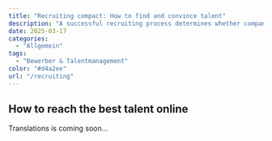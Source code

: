 ```yaml
---
title: "Recruiting compact: How to find and convince talent"
description: "A successful recruiting process determines whether companies remain fit for the future or fall behind the competition. Find out which strategies and methods will take your recruiting to the next level and how you can stay ahead in a competitive job market."
date: 2025-03-17
categories: 
  - "Allgemein"
tags: 
  - "Bewerber & Talentmanagement"
color: "#d4a2ee"
url: "/recruiting"
---
```


## How to reach the best talent online

Translations is coming soon...